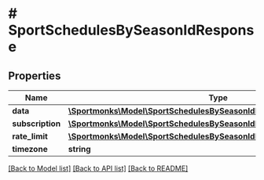 # # SportSchedulesBySeasonIdResponse

## Properties

Name | Type | Description | Notes
------------ | ------------- | ------------- | -------------
**data** | [**\Sportmonks\Model\SportSchedulesBySeasonIdResponseDataInner[]**](SportSchedulesBySeasonIdResponseDataInner.md) |  | [optional]
**subscription** | [**\Sportmonks\Model\SportSchedulesBySeasonIdResponseSubscriptionInner[]**](SportSchedulesBySeasonIdResponseSubscriptionInner.md) |  | [optional]
**rate_limit** | [**\Sportmonks\Model\SportSchedulesBySeasonIdResponseRateLimit**](SportSchedulesBySeasonIdResponseRateLimit.md) |  | [optional]
**timezone** | **string** |  | [optional]

[[Back to Model list]](../../README.md#models) [[Back to API list]](../../README.md#endpoints) [[Back to README]](../../README.md)
